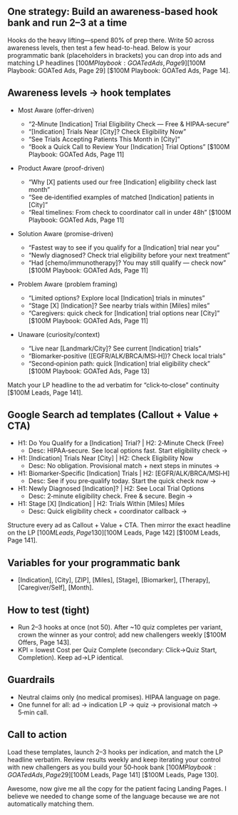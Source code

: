 ## One strategy: Build an awareness-based hook bank and run 2–3 at a time

Hooks do the heavy lifting—spend 80% of prep there. Write 50 across awareness levels, then test a few head-to-head. Below is your programmatic bank (placeholders in brackets) you can drop into ads and matching LP headlines [$100M Playbook: GOATed Ads, Page 9] [$100M Playbook: GOATed Ads, Page 29] [$100M Playbook: GOATed Ads, Page 14].

## Awareness levels → hook templates
- Most Aware (offer-driven)
  - “2‑Minute [Indication] Trial Eligibility Check — Free & HIPAA‑secure”
  - “[Indication] Trials Near [City]? Check Eligibility Now”
  - “See Trials Accepting Patients This Month in [City]”
  - “Book a Quick Call to Review Your [Indication] Trial Options”
  [$100M Playbook: GOATed Ads, Page 11]

- Product Aware (proof-driven)
  - “Why [X] patients used our free [Indication] eligibility check last month”
  - “See de‑identified examples of matched [Indication] patients in [City]”
  - “Real timelines: From check to coordinator call in under 48h”
  [$100M Playbook: GOATed Ads, Page 11]

- Solution Aware (promise-driven)
  - “Fastest way to see if you qualify for a [Indication] trial near you”
  - “Newly diagnosed? Check trial eligibility before your next treatment”
  - “Had [chemo/immunotherapy]? You may still qualify — check now”
  [$100M Playbook: GOATed Ads, Page 11]

- Problem Aware (problem framing)
  - “Limited options? Explore local [Indication] trials in minutes”
  - “Stage [X] [Indication]? See nearby trials within [Miles] miles”
  - “Caregivers: quick check for [Indication] trial options near [City]”
  [$100M Playbook: GOATed Ads, Page 11]

- Unaware (curiosity/context)
  - “Live near [Landmark/City]? See current [Indication] trials”
  - “Biomarker‑positive ([EGFR/ALK/BRCA/MSI‑H])? Check local trials”
  - “Second‑opinion path: quick [Indication] trial eligibility check”
  [$100M Playbook: GOATed Ads, Page 13]

Match your LP headline to the ad verbatim for “click‑to‑close” continuity [$100M Leads, Page 141].

## Google Search ad templates (Callout + Value + CTA)
- H1: Do You Qualify for a [Indication] Trial? | H2: 2‑Minute Check (Free)
  - Desc: HIPAA‑secure. See local options fast. Start eligibility check →
- H1: [Indication] Trials Near [City] | H2: Check Eligibility Now
  - Desc: No obligation. Provisional match + next steps in minutes →
- H1: Biomarker‑Specific [Indication] Trials | H2: [EGFR/ALK/BRCA/MSI‑H]
  - Desc: See if you pre‑qualify today. Start the quick check now →
- H1: Newly Diagnosed [Indication]? | H2: See Local Trial Options
  - Desc: 2‑minute eligibility check. Free & secure. Begin →
- H1: Stage [X] [Indication] | H2: Trials Within [Miles] Miles
  - Desc: Quick eligibility check + coordinator callback →

Structure every ad as Callout + Value + CTA. Then mirror the exact headline on the LP [$100M Leads, Page 130] [$100M Leads, Page 142] [$100M Leads, Page 141].

## Variables for your programmatic bank
- [Indication], [City], [ZIP], [Miles], [Stage], [Biomarker], [Therapy], [Caregiver/Self], [Month].

## How to test (tight)
- Run 2–3 hooks at once (not 50). After ~10 quiz completes per variant, crown the winner as your control; add new challengers weekly [$100M Offers, Page 143].
- KPI = lowest Cost per Quiz Complete (secondary: Click→Quiz Start, Completion). Keep ad→LP identical.

## Guardrails
- Neutral claims only (no medical promises). HIPAA language on page.
- One funnel for all: ad → indication LP → quiz → provisional match → 5‑min call.

## Call to action
Load these templates, launch 2–3 hooks per indication, and match the LP headline verbatim. Review results weekly and keep iterating your control with new challengers as you build your 50‑hook bank [$100M Playbook: GOATed Ads, Page 29] [$100M Leads, Page 141] [$100M Leads, Page 130].

Awesome, now give me all the copy for the patient facing Landing Pages. I believe we needed to change some of the language because we are not automatically matching them.